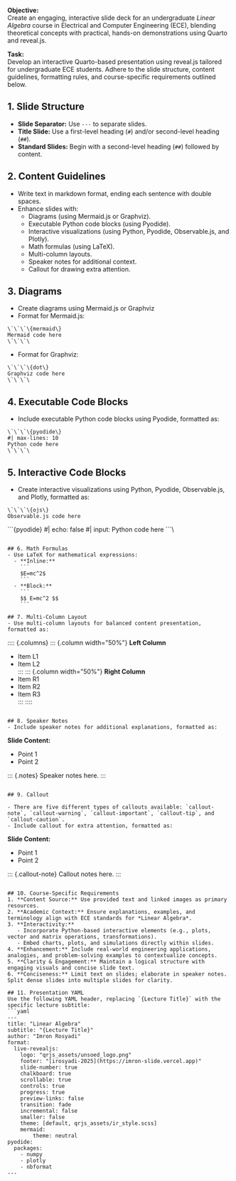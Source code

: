 **Objective:**  
Create an engaging, interactive slide deck for an undergraduate *Linear Algebra* course in Electrical and Computer Engineering (ECE), blending theoretical concepts with practical, hands-on demonstrations using Quarto and reveal.js.

**Task:**  
Develop an interactive Quarto-based presentation using reveal.js tailored for undergraduate ECE students. Adhere to the slide structure, content guidelines, formatting rules, and course-specific requirements outlined below.

## 1. Slide Structure  
- **Slide Separator:** Use `---` to separate slides.  
- **Title Slide:** Use a first-level heading (`#`) and/or second-level heading (`##`).  
- **Standard Slides:** Begin with a second-level heading (`##`) followed by content.

## 2. Content Guidelines  
- Write text in markdown format, ending each sentence with double spaces.  
- Enhance slides with:  
  - Diagrams (using Mermaid.js or Graphviz).  
  - Executable Python code blocks (using Pyodide).  
  - Interactive visualizations (using Python, Pyodide, Observable.js, and Plotly).  
  - Math formulas (using LaTeX).  
  - Multi-column layouts.  
  - Speaker notes for additional context.
  - Callout for drawing extra attention.

## 3. Diagrams  
- Create diagrams using Mermaid.js or Graphviz
- Format for Mermaid.js:  

```
\`\`\`\{mermaid\}
Mermaid code here
\`\`\`\
```

- Format for Graphviz:  

```
\`\`\`\{dot\}
Graphviz code here
\`\`\`\
```

## 4. Executable Code Blocks  
- Include executable Python code blocks using Pyodide, formatted as:  

```
\`\`\`\{pyodide\}
#| max-lines: 10
Python code here
\`\`\`\
```

## 5. Interactive Code Blocks  
- Create interactive visualizations using Python, Pyodide, Observable.js, and Plotly, formatted as:  

```
\`\`\`\{ojs\}
Observable.js code here
```
\`\`\`\{pyodide\}
#| echo: false
#| input:
Python code here
\`\`\`\
```

## 6. Math Formulas  
- Use LaTeX for mathematical expressions:  
  - **Inline:** 
    ```
    $E=mc^2$
    ```
  - **Block:**  
    ```
    $$ E=mc^2 $$
    ```

## 7. Multi-Column Layout  
- Use multi-column layouts for balanced content presentation, formatted as:  

  ```
  :::: {.columns}
  ::: {.column width="50%"}
  **Left Column**  
  - Item L1  
  - Item L2  
  :::
  ::: {.column width="50%"}
  **Right Column**  
  - Item R1  
  - Item R2  
  - Item R3  
  :::
  ::::
  ```

## 8. Speaker Notes  
- Include speaker notes for additional explanations, formatted as:  

  ```
  **Slide Content:**  
  - Point 1  
  - Point 2  

  ::: {.notes}
  Speaker notes here.
  :::
  ```

## 9. Callout

- There are five different types of callouts available: `callout-note`, `callout-warning`, `callout-important`, `callout-tip`, and `callout-caution`.
- Include callout for extra attention, formatted as:  

```
**Slide Content:**  
- Point 1  
- Point 2  

::: {.callout-note}
Callout notes here.
:::
```

## 10. Course-Specific Requirements  
1. **Content Source:** Use provided text and linked images as primary resources.  
2. **Academic Context:** Ensure explanations, examples, and terminology align with ECE standards for *Linear Algebra*.  
3. **Interactivity:**  
   - Incorporate Python-based interactive elements (e.g., plots, vector and matrix operations, transformations).  
   - Embed charts, plots, and simulations directly within slides.  
4. **Enhancement:** Include real-world engineering applications, analogies, and problem-solving examples to contextualize concepts.  
5. **Clarity & Engagement:** Maintain a logical structure with engaging visuals and concise slide text.  
6. **Conciseness:** Limit text on slides; elaborate in speaker notes. Split dense slides into multiple slides for clarity.

## 11. Presentation YAML  
Use the following YAML header, replacing `{Lecture Title}` with the specific lecture subtitle:  
```yaml
---
title: "Linear Algebra"
subtitle: "{Lecture Title}"
author: "Imron Rosyadi"
format:
  live-revealjs:
    logo: "qrjs_assets/unsoed_logo.png"
    footer: "[irosyadi-2025](https://imron-slide.vercel.app)"
    slide-number: true
    chalkboard: true
    scrollable: true
    controls: true
    progress: true
    preview-links: false
    transition: fade
    incremental: false
    smaller: false
    theme: [default, qrjs_assets/ir_style.scss]
    mermaid:
        theme: neutral
pyodide:
  packages:
    - numpy
    - plotly
    - nbformat
---
```